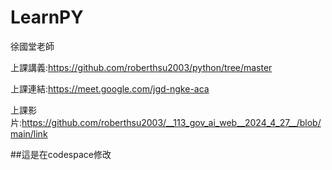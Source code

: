 # LearnPY
徐國堂老師

上課講義:https://github.com/roberthsu2003/python/tree/master

上課連結:https://meet.google.com/jgd-ngke-aca

上課影片:https://github.com/roberthsu2003/__113_gov_ai_web__2024_4_27__/blob/main/link


##這是在codespace修改